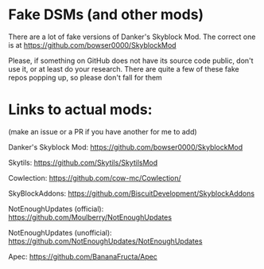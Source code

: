 # Fake DSMs (and other mods)
There are a lot of fake versions of Danker's Skyblock Mod. The correct one is at https://github.com/bowser0000/SkyblockMod

Please, if something on GitHub does not have its source code public, don't use it, or at least do your research. There are quite a few of these fake repos popping up, so please don't fall for them





# Links to actual mods:

(make an issue or a PR if you have another for me to add)

Danker's Skyblock Mod: https://github.com/bowser0000/SkyblockMod

Skytils: https://github.com/Skytils/SkytilsMod

Cowlection: https://github.com/cow-mc/Cowlection/

SkyBlockAddons: https://github.com/BiscuitDevelopment/SkyblockAddons

NotEnoughUpdates (official): https://github.com/Moulberry/NotEnoughUpdates

NotEnoughUpdates (unofficial): https://github.com/NotEnoughUpdates/NotEnoughUpdates

Apec: https://github.com/BananaFructa/Apec

